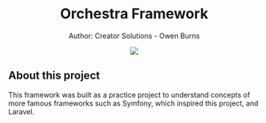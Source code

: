 <h1 align="center">
 Orchestra Framework
</h1>
<p align="center">
 Author: Creator Solutions - Owen Burns
</p> 
<p align="center">
 <img align="center" src="https://owenburns.co.za/Orchestra/content/ink&quil.svg"/>
</p>

 
## About this project
This framework was built as a practice project to understand concepts of more famous frameworks such as Symfony, which inspired this project, and Laravel.
